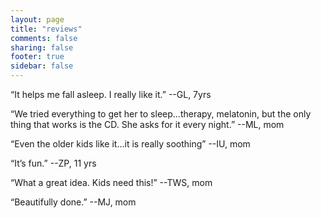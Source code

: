 ```yaml
---
layout: page
title: "reviews"
comments: false
sharing: false
footer: true
sidebar: false
---
```


“It helps me fall asleep.  I really like it.” --GL, 7yrs

“We tried everything to get her to sleep...therapy, melatonin, but the only thing that works is the CD.  She asks for it every night.” --ML, mom

“Even the older kids like it…it is really soothing” --IU, mom

“It’s fun.” --ZP, 11 yrs

“What a great idea. Kids need this!” --TWS, mom

“Beautifully done.” --MJ, mom
